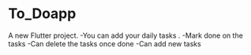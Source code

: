 # To_Doapp

A new Flutter project.
-You can add your daily tasks .
-Mark done on the tasks
-Can delete the tasks once done
-Can add new tasks



